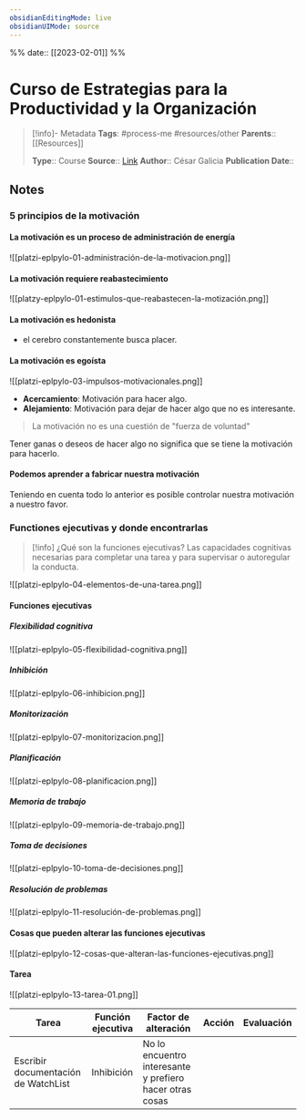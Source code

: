 ```yaml
---
obsidianEditingMode: live
obsidianUIMode: source
---
```

%%
date:: [[2023-02-01]]
%%

# Curso de Estrategias para la Productividad y la Organización

> [!info]- Metadata
> **Tags**: #process-me #resources/other
> **Parents**:: [[Resources]]
> 
> **Type**:: Course
> **Source**:: [Link](https://platzi.com/cursos/estrategias-productividad/)
> **Author**:: César Galicia
> **Publication Date**:: 

## Notes

### 5 principios de la motivación

#### La motivación es un proceso de administración de energía

![[platzi-eplpylo-01-administración-de-la-motivacion.png]]

#### La motivación requiere reabastecimiento

![[platzy-eplpylo-01-estimulos-que-reabastecen-la-motización.png]]

#### La motivación es hedonista

- el cerebro constantemente busca placer.

#### La motivación es egoísta

![[platzi-eplpylo-03-impulsos-motivacionales.png]]

- **Acercamiento**: Motivación para hacer algo.
- **Alejamiento**: Motivación para dejar de hacer algo que no es interesante.

> La motivación no es una cuestión de "fuerza de voluntad"

Tener ganas o deseos de hacer algo no significa que se tiene la motivación para hacerlo.

#### Podemos aprender a fabricar nuestra motivación

Teniendo en cuenta todo lo anterior es posible controlar nuestra motivación a nuestro favor.

### Functiones ejecutivas y donde encontrarlas

> [!info] ¿Qué son la funciones ejecutivas?
> Las capacidades cognitivas necesarias para completar una tarea y para supervisar o autoregular la conducta.

![[platzi-eplpylo-04-elementos-de-una-tarea.png]]

#### Funciones ejecutivas

##### Flexibilidad cognitiva

![[platzi-eplpylo-05-flexibilidad-cognitiva.png]]

##### Inhibición

![[platzi-eplpylo-06-inhibicion.png]]

##### Monitorización

![[platzi-eplpylo-07-monitorizacion.png]]

##### Planificación

![[platzi-eplpylo-08-planificacion.png]]

##### Memoria de trabajo

![[platzi-eplpylo-09-memoria-de-trabajo.png]]

##### Toma de decisiones

![[platzi-eplpylo-10-toma-de-decisiones.png]]

##### Resolución de problemas

![[platzi-eplpylo-11-resolución-de-problemas.png]]

#### Cosas que pueden alterar las funciones ejecutivas

![[platzi-eplpylo-12-cosas-que-alteran-las-funciones-ejecutivas.png]]

#### Tarea

![[platzi-eplpylo-13-tarea-01.png]]

| Tarea                               | Función ejecutiva | Factor de alteración                                     | Acción | Evaluación |
| ----------------------------------- | ----------------- | -------------------------------------------------------- | ------ | ---------- |
| Escribir documentación de WatchList | Inhibición        | No lo encuentro interesante y prefiero hacer otras cosas |        |            |
